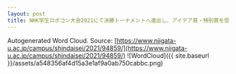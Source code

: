 ```yaml
---
layout: post
title: NHK学生ロボコン大会2021にて決勝トーナメントへ進出し、アイデア賞・特別賞を受賞しました
---
```

Autogenerated Word Cloud.
Source\: [https://www.niigata-u.ac.jp/campus/shindaisei/2021/94859/](https://www.niigata-u.ac.jp/campus/shindaisei/2021/94859/)
![WordCloud]({{ site.baseurl }}/assets/a548356af4d15a3e1af9a0ab750cabbc.png)